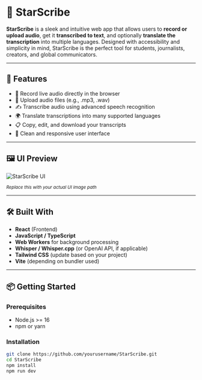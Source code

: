 # 🌟 StarScribe

**StarScribe** is a sleek and intuitive web app that allows users to **record or upload audio**, get it **transcribed to text**, and optionally **translate the transcription** into multiple languages. Designed with accessibility and simplicity in mind, StarScribe is the perfect tool for students, journalists, creators, and global communicators.

---

## 🚀 Features

- 🎤 Record live audio directly in the browser
- 📁 Upload audio files (e.g., .mp3, .wav)
- ✍️ Transcribe audio using advanced speech recognition
- 🌍 Translate transcriptions into many supported languages
- 📋 Copy, edit, and download your transcripts
- 📱 Clean and responsive user interface

---

## 🖼️ UI Preview

![StarScribe UI](.src/assets/C14CFF72-2293-48BC-894F-5BB243D2161A.jpeg)

<sub>*Replace this with your actual UI image path*</sub>

---

## 🛠️ Built With

- **React** (Frontend)
- **JavaScript / TypeScript**
- **Web Workers** for background processing
- **Whisper / Whisper.cpp** (or OpenAI API, if applicable)
- **Tailwind CSS** (update based on your project)
- **Vite** (depending on bundler used)

---

## 📦 Getting Started

### Prerequisites

- Node.js >= 16
- npm or yarn

### Installation

```bash
git clone https://github.com/yourusername/StarScribe.git
cd StarScribe
npm install
npm run dev

